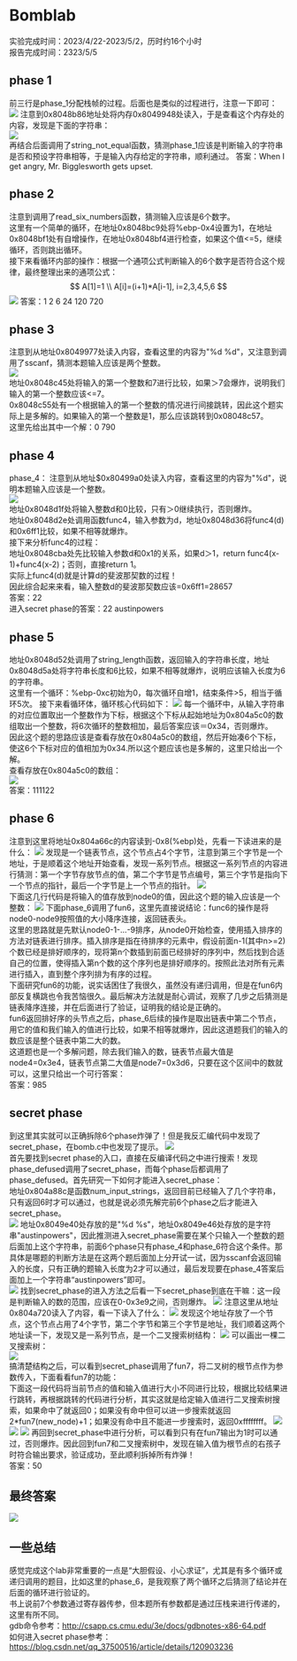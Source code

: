 # Bomblab

实验完成时间：2023/4/22-2023/5/2，历时约16个小时  
报告完成时间：2323/5/5  

## phase 1
前三行是phase_1分配栈帧的过程。后面也是类似的过程进行，注意一下即可：  
![](assets/3.png)
注意到0x8048b86地址处将内存0x8049948处读入，于是查看这个内存处的内容，发现是下面的字符串：  
![](assets/1.png)  
再结合后面调用了string_not_equal函数，猜测phase_1应该是判断输入的字符串是否和预设字符串相等，于是输入内存给定的字符串，顺利通过。
答案：When I get angry, Mr. Bigglesworth gets upset.


## phase 2
注意到调用了read_six_numbers函数，猜测输入应该是6个数字。  
这里有一个简单的循环，在地址0x8048bc9处将%ebp-0x4设置为1，在地址0x8048bf1处有自增操作，在地址0x8048bf4进行检查，如果这个值<=5，继续循环，否则跳出循环。  
接下来看循环内部的操作：根据一个通项公式判断输入的6个数字是否符合这个规律，最终整理出来的通项公式：
$$
A[1]=1 \\
A[i]=(i+1)*A[i-1], i=2,3,4,5,6
$$
![](assets/18.png)
答案：1 2 6 24 120 720


## phase 3
注意到从地址0x8049977处读入内容，查看这里的内容为"%d %d"，又注意到调用了sscanf，猜测本题输入应该是两个整数。   
![](assets/19.png)   
地址0x8048c45处将输入的第一个整数和7进行比较，如果＞7会爆炸，说明我们输入的第一个整数应该<=7。  
0x8048c55处有一个根据输入的第一个整数的情况进行间接跳转，因此这个题实际上是多解的。如果输入的第一个整数是1，那么应该跳转到0x08048c57。  
这里先给出其中一个解：0 790


## phase 4
phase_4：
注意到从地址$0x80499a0处读入内容，查看这里的内容为"%d"，说明本题输入应该是一个整数。    
![](assets/20.png)   
地址0x8048d1f处将输入整数d和0比较，只有＞0继续执行，否则爆炸。    
地址0x8048d2e处调用函数func4，输入参数为d，地址0x8048d36将func4(d)和0x6ff1比较，如果不相等就爆炸。  
接下来分析func4的过程：  
地址0x8048cba处先比较输入参数d和0x1的关系，如果d＞1，return func4(x-1)+func4(x-2)；否则，直接return 1。  
实际上func4(d)就是计算d的斐波那契数的过程！  
因此综合起来来看，输入整数d的斐波那契数应该=0x6ff1=28657  
答案：22  
进入secret phase的答案：22 austinpowers

## phase 5
地址0x8048d52处调用了string_length函数，返回输入的字符串长度，地址0x8048d5a处将字符串长度和6比较，如果不相等就爆炸，说明应该输入长度为6的字符串。  
这里有一个循环：%ebp-0xc初始为0，每次循环自增1，结束条件>5，相当于循环5次。
接下来看循环体，循环核心代码如下：
![](assets/21.png)
每一个循环中，从输入字符串的对应位置取出一个整数作为下标，根据这个下标从起始地址为0x804a5c0的数组取出一个整数，将6次循环的整数相加，最后答案应该＝0x34，否则爆炸。  
因此这个题的思路应该是查看存放在0x804a5c0的数组，然后开始凑6个下标，使这6个下标对应的值相加为0x34.所以这个题应该也是多解的，这里只给出一个解。  
查看存放在0x804a5c0的数组：  
![](assets/22.png)  
答案：111122


## phase 6
注意到这里将地址0x804a66c的内容读到-0x8(%ebp)处，先看一下读进来的是什么：
![](assets/4.png)
发现是一个链表节点，这个节点占4个字节，注意到第三个字节是一个地址，于是顺着这个地址开始查看，发现一系列节点。根据这一系列节点的内容进行猜测：第一个字节存放节点的值，第二个字节是节点编号，第三个字节是指向下一个节点的指针，最后一个字节是上一个节点的指针。
![](assets/5.png)  
下面这几行代码是将输入的值存放到node0的值，因此这个题的输入应该是一个整数：
![](assets/7.png)
下面phase_6调用了fun6，这里先直接说结论：func6的操作是将node0-node9按照值的大小降序连接，返回链表头。  
这里的思路就是先默认node0-1-...-9排序，从node0开始检查，使用插入排序的方法对链表进行排序。插入排序是指在待排序的元素中，假设前面n-1(其中n>=2)个数已经是排好顺序的，现将第n个数插到前面已经排好的序列中，然后找到合适自己的位置，使得插入第n个数的这个序列也是排好顺序的。按照此法对所有元素进行插入，直到整个序列排为有序的过程。  
下面研究fun6的功能，说实话困住了我很久，虽然没有递归调用，但是在fun6内部反复横跳也令我苦恼很久。最后解决方法就是耐心调试，观察了几步之后猜测是链表降序连接，并在后面进行了验证，证明我的结论是正确的。  
fun6返回排好序的头节点之后，phase_6后续的操作是取出链表中第二个节点，用它的值和我们输入的值进行比较，如果不相等就爆炸，因此这道题我们的输入的数应该是整个链表中第二大的数。  
这道题也是一个多解问题，除去我们输入的数，链表节点最大值是node4=0x3e4，链表节点第二大值是node7=0x3d6，只要在这个区间中的数就可以，这里只给出一个可行答案：  
答案：985


## secret phase
到这里其实就可以正确拆除6个phase炸弹了！但是我反汇编代码中发现了secret_phase，在bomb.c中也发现了提示。
![](assets/8.png)  
首先要找到secret phase的入口，直接在反编译代码之中进行搜索！发现phase_defused调用了secret_phase，而每个phase后都调用了phase_defused。首先研究一下如何才能进入secret_phase：  
地址0x804a88c是函数num_input_strings，返回目前已经输入了几个字符串，只有返回6时才可以通过，也就是说必须先解完前6个phase之后才能进入secret_phase。  
![](assets/9.png)
地址0x8049e40处存放的是"%d %s"，地址0x8049e46处存放的是字符串"austinpowers"，因此推测进入secret_phase需要在某个只输入一个整数的题后面加上这个字符串，前面6个phase只有phase_4和phase_6符合这个条件。那具体是哪题的判断方法是在这两个题后面加上分开试一试，因为sscanf会返回输入的长度，只有正确的题输入长度为2才可以通过，最后发现要在phase_4答案后面加上一个字符串“austinpowers”即可。  
![](assets/10.png)
找到secret_phase的进入方法之后看一下secret_phase到底在干嘛：这一段是判断输入的数的范围，应该在0-0x3e9之间，否则爆炸。 
![](assets/11.png) 
注意这里从地址0x804a720读入了内容，看一下读入了什么：
![](assets/12.png)
发现这个地址存放了一个节点，这个节点占用了4个字节，第二个字节和第三个字节是地址，我们顺着这两个地址读一下，发现又是一系列节点，是一个二叉搜索树结构：
![](assets/13.png)
可以画出一棵二叉搜索树：  
![](assets/17.jpg)  
搞清楚结构之后，可以看到secret_phase调用了fun7，将二叉树的根节点作为参数传入，下面看看fun7的功能：  
下面这一段代码将当前节点的值和输入值进行大小不同进行比较，根据比较结果进行跳转，再根据跳转的代码进行分析，其实这就是给定输入值进行二叉搜索树搜索，如果命中了就返回0；如果没有命中但可以进一步搜索就返回2\*fun7(new_node)+1；如果没有命中且不能进一步搜索时，返回0xffffffff。
![](assets/14.png)
![](assets/15.png)
![](assets/16.png)
再回到secret_phase中进行分析，可以看到只有在fun7输出为1时可以通过，否则爆炸。因此回到fun7和二叉搜索树中，发现在输入值为根节点的右孩子时符合输出要求，验证成功，至此顺利拆掉所有炸弹！  
答案：50

## 最终答案
![](assets/2.png)

## 一些总结
感觉完成这个lab非常重要的一点是“大胆假设、小心求证”，尤其是有多个循环或递归调用的题目，比如这里的phase_6，是我观察了两个循环之后猜测了结论并在后面的循环进行验证的。  
书上说前7个参数通过寄存器传参，但本题所有参数都是通过压栈来进行传递的，这里有所不同。  
gdb命令参考：http://csapp.cs.cmu.edu/3e/docs/gdbnotes-x86-64.pdf  
如何进入secret phase参考：https://blog.csdn.net/qq_37500516/article/details/120903236